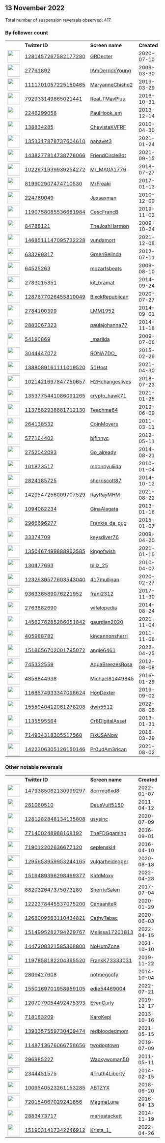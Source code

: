 
## 13 November 2022
Total number of suspension reversals observed: 417.

### By follower count
<table><tr><th></th><th align="left">Twitter ID</th><th align="left">Screen name</th>
<th align="left">Created</th><th align="left">Status</th><th align="left">Suspended</th><th align="left">Followers</th>
<tr><td><a href="https://pbs.twimg.com/profile_images/1618652301807476741/kzuB0xft_normal.jpg"><img src="https://pbs.twimg.com/profile_images/1618652301807476741/kzuB0xft_normal.jpg" width="40px" height="40px" align="center"/></a></td><td><a href="https://twitter.com/intent/user?user_id=1281457267582177280">1281457267582177280</a></td><td><a href="https://twitter.com/GRDecter">GRDecter</a></td><td>2020-07-10</td><td align="center"></td><td>2022-11-07</td><td>409574</td></tr>
<tr><td><a href="https://pbs.twimg.com/profile_images/1553598777461710848/X7YGpJOv_normal.jpg"><img src="https://pbs.twimg.com/profile_images/1553598777461710848/X7YGpJOv_normal.jpg" width="40px" height="40px" align="center"/></a></td><td><a href="https://twitter.com/intent/user?user_id=27761892">27761892</a></td><td><a href="https://twitter.com/IAmDerrickYoung">IAmDerrickYoung</a></td><td>2009-03-30</td><td align="center"></td><td>2022-08-20</td><td>147250</td></tr>
<tr><td><a href="https://pbs.twimg.com/profile_images/1620573910642335745/C4G1wS4l_normal.jpg"><img src="https://pbs.twimg.com/profile_images/1620573910642335745/C4G1wS4l_normal.jpg" width="40px" height="40px" align="center"/></a></td><td><a href="https://twitter.com/intent/user?user_id=1111701057225150465">1111701057225150465</a></td><td><a href="https://twitter.com/MaryanneChisho2">MaryanneChisho2</a></td><td>2019-03-29</td><td align="center"></td><td>2022-10-20</td><td>70123</td></tr>
<tr><td><a href="https://pbs.twimg.com/profile_images/1665356832603353094/uR_tjFAM_normal.jpg"><img src="https://pbs.twimg.com/profile_images/1665356832603353094/uR_tjFAM_normal.jpg" width="40px" height="40px" align="center"/></a></td><td><a href="https://twitter.com/intent/user?user_id=792933149865021441">792933149865021441</a></td><td><a href="https://twitter.com/Real_TMavPlus">Real_TMavPlus</a></td><td>2016-10-31</td><td align="center">🔒</td><td></td><td>57317</td></tr>
<tr><td><a href="https://pbs.twimg.com/profile_images/770380430960832512/z9EbSC-a_normal.jpg"><img src="https://pbs.twimg.com/profile_images/770380430960832512/z9EbSC-a_normal.jpg" width="40px" height="40px" align="center"/></a></td><td><a href="https://twitter.com/intent/user?user_id=2246299058">2246299058</a></td><td><a href="https://twitter.com/PaulHook_em">PaulHook_em</a></td><td>2013-12-14</td><td align="center"></td><td></td><td>51784</td></tr>
<tr><td><a href="https://pbs.twimg.com/profile_images/1593338943281446912/o98phpVI_normal.jpg"><img src="https://pbs.twimg.com/profile_images/1593338943281446912/o98phpVI_normal.jpg" width="40px" height="40px" align="center"/></a></td><td><a href="https://twitter.com/intent/user?user_id=138834285">138834285</a></td><td><a href="https://twitter.com/ChavistaKVFRF">ChavistaKVFRF</a></td><td>2010-04-30</td><td align="center"></td><td>2022-10-05</td><td>50595</td></tr>
<tr><td><a href="https://pbs.twimg.com/profile_images/1479575946629943296/p5bz5BMy_normal.jpg"><img src="https://pbs.twimg.com/profile_images/1479575946629943296/p5bz5BMy_normal.jpg" width="40px" height="40px" align="center"/></a></td><td><a href="https://twitter.com/intent/user?user_id=1353317878737604610">1353317878737604610</a></td><td><a href="https://twitter.com/nanavet3">nanavet3</a></td><td>2021-01-24</td><td align="center"></td><td>2022-10-29</td><td>49296</td></tr>
<tr><td><a href="https://pbs.twimg.com/profile_images/1599396793476730880/W3J4r70-_normal.jpg"><img src="https://pbs.twimg.com/profile_images/1599396793476730880/W3J4r70-_normal.jpg" width="40px" height="40px" align="center"/></a></td><td><a href="https://twitter.com/intent/user?user_id=1438277814738776066">1438277814738776066</a></td><td><a href="https://twitter.com/FriendCircleBot">FriendCircleBot</a></td><td>2021-09-15</td><td align="center"></td><td>2022-08-03</td><td>39832</td></tr>
<tr><td><a href="https://pbs.twimg.com/profile_images/1145320434356936704/vu2Glmv6_normal.jpg"><img src="https://pbs.twimg.com/profile_images/1145320434356936704/vu2Glmv6_normal.jpg" width="40px" height="40px" align="center"/></a></td><td><a href="https://twitter.com/intent/user?user_id=1022671939939254272">1022671939939254272</a></td><td><a href="https://twitter.com/Mr_MAGA1776">Mr_MAGA1776</a></td><td>2018-07-27</td><td align="center"></td><td>2022-10-29</td><td>27983</td></tr>
<tr><td><a href="https://pbs.twimg.com/profile_images/1613873341844037632/s0wCOjfQ_normal.jpg"><img src="https://pbs.twimg.com/profile_images/1613873341844037632/s0wCOjfQ_normal.jpg" width="40px" height="40px" align="center"/></a></td><td><a href="https://twitter.com/intent/user?user_id=819902907474710530">819902907474710530</a></td><td><a href="https://twitter.com/MrFreaki">MrFreaki</a></td><td>2017-01-13</td><td align="center">🔒</td><td></td><td>26075</td></tr>
<tr><td><a href="https://pbs.twimg.com/profile_images/1299517470080933890/arL7o3fT_normal.jpg"><img src="https://pbs.twimg.com/profile_images/1299517470080933890/arL7o3fT_normal.jpg" width="40px" height="40px" align="center"/></a></td><td><a href="https://twitter.com/intent/user?user_id=224760049">224760049</a></td><td><a href="https://twitter.com/Jaxsaxman">Jaxsaxman</a></td><td>2010-12-09</td><td align="center"></td><td></td><td>21641</td></tr>
<tr><td><a href="https://pbs.twimg.com/profile_images/1385337865056436225/9nUKsMH__normal.jpg"><img src="https://pbs.twimg.com/profile_images/1385337865056436225/9nUKsMH__normal.jpg" width="40px" height="40px" align="center"/></a></td><td><a href="https://twitter.com/intent/user?user_id=1190758085536681984">1190758085536681984</a></td><td><a href="https://twitter.com/CescFrancB">CescFrancB</a></td><td>2019-11-02</td><td align="center"></td><td>2022-11-10</td><td>17693</td></tr>
<tr><td><a href="https://pbs.twimg.com/profile_images/1661397277305454592/IwiFNUDm_normal.jpg"><img src="https://pbs.twimg.com/profile_images/1661397277305454592/IwiFNUDm_normal.jpg" width="40px" height="40px" align="center"/></a></td><td><a href="https://twitter.com/intent/user?user_id=84788121">84788121</a></td><td><a href="https://twitter.com/TheJoshHarmon">TheJoshHarmon</a></td><td>2009-10-24</td><td align="center"></td><td>2022-10-29</td><td>17609</td></tr>
<tr><td><a href="https://pbs.twimg.com/profile_images/1663578042449506305/TGh6ZPd8_normal.jpg"><img src="https://pbs.twimg.com/profile_images/1663578042449506305/TGh6ZPd8_normal.jpg" width="40px" height="40px" align="center"/></a></td><td><a href="https://twitter.com/intent/user?user_id=1468511147095732228">1468511147095732228</a></td><td><a href="https://twitter.com/vundamort">vundamort</a></td><td>2021-12-08</td><td align="center"></td><td>2022-09-24</td><td>14603</td></tr>
<tr><td><a href="https://pbs.twimg.com/profile_images/855527539518853120/FdydY0tM_normal.jpg"><img src="https://pbs.twimg.com/profile_images/855527539518853120/FdydY0tM_normal.jpg" width="40px" height="40px" align="center"/></a></td><td><a href="https://twitter.com/intent/user?user_id=633299317">633299317</a></td><td><a href="https://twitter.com/GreenBelinda">GreenBelinda</a></td><td>2012-07-11</td><td align="center"></td><td>2022-10-29</td><td>12504</td></tr>
<tr><td><a href="https://pbs.twimg.com/profile_images/1668872602851614721/ecBSUyS4_normal.jpg"><img src="https://pbs.twimg.com/profile_images/1668872602851614721/ecBSUyS4_normal.jpg" width="40px" height="40px" align="center"/></a></td><td><a href="https://twitter.com/intent/user?user_id=64525263">64525263</a></td><td><a href="https://twitter.com/mozartsbeats">mozartsbeats</a></td><td>2009-08-10</td><td align="center"></td><td>2022-09-09</td><td>11956</td></tr>
<tr><td><a href="https://pbs.twimg.com/profile_images/1591838040602935297/SxwQRth0_normal.jpg"><img src="https://pbs.twimg.com/profile_images/1591838040602935297/SxwQRth0_normal.jpg" width="40px" height="40px" align="center"/></a></td><td><a href="https://twitter.com/intent/user?user_id=2783015351">2783015351</a></td><td><a href="https://twitter.com/kit_bramat">kit_bramat</a></td><td>2014-09-24</td><td align="center"></td><td></td><td>10686</td></tr>
<tr><td><a href="https://pbs.twimg.com/profile_images/1563624738508775426/xj70_Dyj_normal.jpg"><img src="https://pbs.twimg.com/profile_images/1563624738508775426/xj70_Dyj_normal.jpg" width="40px" height="40px" align="center"/></a></td><td><a href="https://twitter.com/intent/user?user_id=1287677026455810049">1287677026455810049</a></td><td><a href="https://twitter.com/BlxckRepublican">BlxckRepublican</a></td><td>2020-07-27</td><td align="center"></td><td>2022-10-29</td><td>10007</td></tr>
<tr><td><a href="https://pbs.twimg.com/profile_images/1619736391277068289/CG9LGM7A_normal.jpg"><img src="https://pbs.twimg.com/profile_images/1619736391277068289/CG9LGM7A_normal.jpg" width="40px" height="40px" align="center"/></a></td><td><a href="https://twitter.com/intent/user?user_id=2784100399">2784100399</a></td><td><a href="https://twitter.com/LMM1952">LMM1952</a></td><td>2014-09-01</td><td align="center">👋</td><td></td><td>9847</td></tr>
<tr><td><a href="https://pbs.twimg.com/profile_images/1665927062505267200/gz2jNGUE_normal.jpg"><img src="https://pbs.twimg.com/profile_images/1665927062505267200/gz2jNGUE_normal.jpg" width="40px" height="40px" align="center"/></a></td><td><a href="https://twitter.com/intent/user?user_id=2883067323">2883067323</a></td><td><a href="https://twitter.com/paulajohanna77">paulajohanna77</a></td><td>2014-11-18</td><td align="center"></td><td>2022-10-13</td><td>9322</td></tr>
<tr><td><a href="https://pbs.twimg.com/profile_images/1617640628724142080/Jr6-twMM_normal.jpg"><img src="https://pbs.twimg.com/profile_images/1617640628724142080/Jr6-twMM_normal.jpg" width="40px" height="40px" align="center"/></a></td><td><a href="https://twitter.com/intent/user?user_id=54190869">54190869</a></td><td><a href="https://twitter.com/_marilda">_marilda</a></td><td>2009-07-06</td><td align="center"></td><td>2022-09-09</td><td>8252</td></tr>
<tr><td><a href="https://pbs.twimg.com/profile_images/1608941510308904961/QTXkkubM_normal.jpg"><img src="https://pbs.twimg.com/profile_images/1608941510308904961/QTXkkubM_normal.jpg" width="40px" height="40px" align="center"/></a></td><td><a href="https://twitter.com/intent/user?user_id=3044447072">3044447072</a></td><td><a href="https://twitter.com/RONA7DO_">RONA7DO_</a></td><td>2015-02-26</td><td align="center"></td><td></td><td>7653</td></tr>
<tr><td><a href="https://pbs.twimg.com/profile_images/1673057408531197952/rj99ipmj_normal.jpg"><img src="https://pbs.twimg.com/profile_images/1673057408531197952/rj99ipmj_normal.jpg" width="40px" height="40px" align="center"/></a></td><td><a href="https://twitter.com/intent/user?user_id=1388089161111019520">1388089161111019520</a></td><td><a href="https://twitter.com/51Host">51Host</a></td><td>2021-04-30</td><td align="center"></td><td>2022-10-17</td><td>7097</td></tr>
<tr><td><a href="https://pbs.twimg.com/profile_images/1241680412327493636/l9lSCXif_normal.jpg"><img src="https://pbs.twimg.com/profile_images/1241680412327493636/l9lSCXif_normal.jpg" width="40px" height="40px" align="center"/></a></td><td><a href="https://twitter.com/intent/user?user_id=1021421697847750657">1021421697847750657</a></td><td><a href="https://twitter.com/H2Hchangeslives">H2Hchangeslives</a></td><td>2018-07-23</td><td align="center"></td><td>2022-10-29</td><td>5968</td></tr>
<tr><td><a href="https://pbs.twimg.com/profile_images/1451534655757316105/TyyddKwa_normal.jpg"><img src="https://pbs.twimg.com/profile_images/1451534655757316105/TyyddKwa_normal.jpg" width="40px" height="40px" align="center"/></a></td><td><a href="https://twitter.com/intent/user?user_id=1353775441086091265">1353775441086091265</a></td><td><a href="https://twitter.com/crypto_hawk71">crypto_hawk71</a></td><td>2021-01-25</td><td align="center"></td><td>2022-02-14</td><td>5962</td></tr>
<tr><td><a href="https://pbs.twimg.com/profile_images/1330300615206055940/aoMwgoTo_normal.jpg"><img src="https://pbs.twimg.com/profile_images/1330300615206055940/aoMwgoTo_normal.jpg" width="40px" height="40px" align="center"/></a></td><td><a href="https://twitter.com/intent/user?user_id=1137582938881712130">1137582938881712130</a></td><td><a href="https://twitter.com/Teachme64">Teachme64</a></td><td>2019-06-09</td><td align="center"></td><td>2022-10-29</td><td>5907</td></tr>
<tr><td><a href="https://pbs.twimg.com/profile_images/1550634457820012545/96wK5ViJ_normal.jpg"><img src="https://pbs.twimg.com/profile_images/1550634457820012545/96wK5ViJ_normal.jpg" width="40px" height="40px" align="center"/></a></td><td><a href="https://twitter.com/intent/user?user_id=264138532">264138532</a></td><td><a href="https://twitter.com/CoinMovers">CoinMovers</a></td><td>2011-03-11</td><td align="center"></td><td>2022-09-18</td><td>5832</td></tr>
<tr><td><a href="https://pbs.twimg.com/profile_images/1363934676793110536/5VjOguyl_normal.jpg"><img src="https://pbs.twimg.com/profile_images/1363934676793110536/5VjOguyl_normal.jpg" width="40px" height="40px" align="center"/></a></td><td><a href="https://twitter.com/intent/user?user_id=577164402">577164402</a></td><td><a href="https://twitter.com/bjfinnyc">bjfinnyc</a></td><td>2012-05-11</td><td align="center"></td><td>2022-10-28</td><td>5585</td></tr>
<tr><td><a href="https://pbs.twimg.com/profile_images/870235373062033409/zt7H_M6t_normal.jpg"><img src="https://pbs.twimg.com/profile_images/870235373062033409/zt7H_M6t_normal.jpg" width="40px" height="40px" align="center"/></a></td><td><a href="https://twitter.com/intent/user?user_id=2752042093">2752042093</a></td><td><a href="https://twitter.com/Go_already">Go_already</a></td><td>2014-08-21</td><td align="center"></td><td></td><td>5583</td></tr>
<tr><td><a href="https://pbs.twimg.com/profile_images/1595395715739648000/KY_kF2Zc_normal.jpg"><img src="https://pbs.twimg.com/profile_images/1595395715739648000/KY_kF2Zc_normal.jpg" width="40px" height="40px" align="center"/></a></td><td><a href="https://twitter.com/intent/user?user_id=101873517">101873517</a></td><td><a href="https://twitter.com/moonbyuliida">moonbyuliida</a></td><td>2010-01-04</td><td align="center"></td><td></td><td>5555</td></tr>
<tr><td><a href="https://pbs.twimg.com/profile_images/1591754196730142722/R9Htrxa5_normal.jpg"><img src="https://pbs.twimg.com/profile_images/1591754196730142722/R9Htrxa5_normal.jpg" width="40px" height="40px" align="center"/></a></td><td><a href="https://twitter.com/intent/user?user_id=2824185725">2824185725</a></td><td><a href="https://twitter.com/sherriscott87">sherriscott87</a></td><td>2014-10-12</td><td align="center"></td><td></td><td>5279</td></tr>
<tr><td><a href="https://pbs.twimg.com/profile_images/1636819738914422786/tXJ4zQUh_normal.jpg"><img src="https://pbs.twimg.com/profile_images/1636819738914422786/tXJ4zQUh_normal.jpg" width="40px" height="40px" align="center"/></a></td><td><a href="https://twitter.com/intent/user?user_id=1429547256009707529">1429547256009707529</a></td><td><a href="https://twitter.com/RayRayMHM">RayRayMHM</a></td><td>2021-08-22</td><td align="center">🚫</td><td>2022-10-15</td><td>5012</td></tr>
<tr><td><a href="https://pbs.twimg.com/profile_images/1184050797979398144/37vFfmtm_normal.jpg"><img src="https://pbs.twimg.com/profile_images/1184050797979398144/37vFfmtm_normal.jpg" width="40px" height="40px" align="center"/></a></td><td><a href="https://twitter.com/intent/user?user_id=1094082234">1094082234</a></td><td><a href="https://twitter.com/GinaAlagata">GinaAlagata</a></td><td>2013-01-16</td><td align="center"></td><td>2022-10-29</td><td>4539</td></tr>
<tr><td><a href="https://pbs.twimg.com/profile_images/1649942692195975170/fwNT8ikx_normal.jpg"><img src="https://pbs.twimg.com/profile_images/1649942692195975170/fwNT8ikx_normal.jpg" width="40px" height="40px" align="center"/></a></td><td><a href="https://twitter.com/intent/user?user_id=2966696277">2966696277</a></td><td><a href="https://twitter.com/Frankie_da_pug">Frankie_da_pug</a></td><td>2015-01-07</td><td align="center"></td><td>2022-10-29</td><td>4355</td></tr>
<tr><td><a href="https://pbs.twimg.com/profile_images/1663317811869958144/5HD60MQU_normal.jpg"><img src="https://pbs.twimg.com/profile_images/1663317811869958144/5HD60MQU_normal.jpg" width="40px" height="40px" align="center"/></a></td><td><a href="https://twitter.com/intent/user?user_id=33374709">33374709</a></td><td><a href="https://twitter.com/keysdiver76">keysdiver76</a></td><td>2009-04-20</td><td align="center"></td><td></td><td>4310</td></tr>
<tr><td><a href="https://pbs.twimg.com/profile_images/1350471418232922117/wdWfG7z9_normal.jpg"><img src="https://pbs.twimg.com/profile_images/1350471418232922117/wdWfG7z9_normal.jpg" width="40px" height="40px" align="center"/></a></td><td><a href="https://twitter.com/intent/user?user_id=1350467499888963585">1350467499888963585</a></td><td><a href="https://twitter.com/kingofwish">kingofwish</a></td><td>2021-01-16</td><td align="center"></td><td>2022-10-29</td><td>4283</td></tr>
<tr><td><a href="https://pbs.twimg.com/profile_images/1668442049345998849/ljZn0pf__normal.jpg"><img src="https://pbs.twimg.com/profile_images/1668442049345998849/ljZn0pf__normal.jpg" width="40px" height="40px" align="center"/></a></td><td><a href="https://twitter.com/intent/user?user_id=130477693">130477693</a></td><td><a href="https://twitter.com/billz_25">billz_25</a></td><td>2010-04-07</td><td align="center"></td><td></td><td>4177</td></tr>
<tr><td><a href="https://pbs.twimg.com/profile_images/1638945822455857158/4UfPBWYJ_normal.jpg"><img src="https://pbs.twimg.com/profile_images/1638945822455857158/4UfPBWYJ_normal.jpg" width="40px" height="40px" align="center"/></a></td><td><a href="https://twitter.com/intent/user?user_id=1232939577603543040">1232939577603543040</a></td><td><a href="https://twitter.com/417mulligan">417mulligan</a></td><td>2020-02-27</td><td align="center"></td><td></td><td>4144</td></tr>
<tr><td><a href="https://pbs.twimg.com/profile_images/1538796738206650369/TXvx0qNj_normal.jpg"><img src="https://pbs.twimg.com/profile_images/1538796738206650369/TXvx0qNj_normal.jpg" width="40px" height="40px" align="center"/></a></td><td><a href="https://twitter.com/intent/user?user_id=936336589076221952">936336589076221952</a></td><td><a href="https://twitter.com/frani2312">frani2312</a></td><td>2017-11-30</td><td align="center"></td><td></td><td>3667</td></tr>
<tr><td><a href="https://pbs.twimg.com/profile_images/503704459289960449/eL76jtDH_normal.jpeg"><img src="https://pbs.twimg.com/profile_images/503704459289960449/eL76jtDH_normal.jpeg" width="40px" height="40px" align="center"/></a></td><td><a href="https://twitter.com/intent/user?user_id=2763882690">2763882690</a></td><td><a href="https://twitter.com/wifelopedia">wifelopedia</a></td><td>2014-08-24</td><td align="center"></td><td></td><td>3647</td></tr>
<tr><td><a href="https://pbs.twimg.com/profile_images/1643906722916909057/5oGBM_v5_normal.jpg"><img src="https://pbs.twimg.com/profile_images/1643906722916909057/5oGBM_v5_normal.jpg" width="40px" height="40px" align="center"/></a></td><td><a href="https://twitter.com/intent/user?user_id=1456278285286051842">1456278285286051842</a></td><td><a href="https://twitter.com/gaurdian2020">gaurdian2020</a></td><td>2021-11-04</td><td align="center"></td><td>2022-10-29</td><td>3353</td></tr>
<tr><td><a href="https://pbs.twimg.com/profile_images/1574699593975189504/mz8c4AT4_normal.jpg"><img src="https://pbs.twimg.com/profile_images/1574699593975189504/mz8c4AT4_normal.jpg" width="40px" height="40px" align="center"/></a></td><td><a href="https://twitter.com/intent/user?user_id=405988782">405988782</a></td><td><a href="https://twitter.com/kincannonsherri">kincannonsherri</a></td><td>2011-11-06</td><td align="center"></td><td>2022-10-29</td><td>3350</td></tr>
<tr><td><a href="https://pbs.twimg.com/profile_images/1520444756177788928/XjufhoSz_normal.jpg"><img src="https://pbs.twimg.com/profile_images/1520444756177788928/XjufhoSz_normal.jpg" width="40px" height="40px" align="center"/></a></td><td><a href="https://twitter.com/intent/user?user_id=1518656702001795072">1518656702001795072</a></td><td><a href="https://twitter.com/angie6461">angie6461</a></td><td>2022-04-25</td><td align="center"></td><td>2022-10-20</td><td>3334</td></tr>
<tr><td><a href="https://pbs.twimg.com/profile_images/1182086323424894976/gkq00Sqi_normal.jpg"><img src="https://pbs.twimg.com/profile_images/1182086323424894976/gkq00Sqi_normal.jpg" width="40px" height="40px" align="center"/></a></td><td><a href="https://twitter.com/intent/user?user_id=745332559">745332559</a></td><td><a href="https://twitter.com/AquaBreezesRosa">AquaBreezesRosa</a></td><td>2012-08-08</td><td align="center"></td><td></td><td>3304</td></tr>
<tr><td><a href="https://pbs.twimg.com/profile_images/1384981386549989376/8WExJa0y_normal.jpg"><img src="https://pbs.twimg.com/profile_images/1384981386549989376/8WExJa0y_normal.jpg" width="40px" height="40px" align="center"/></a></td><td><a href="https://twitter.com/intent/user?user_id=4858844938">4858844938</a></td><td><a href="https://twitter.com/Michael81449845">Michael81449845</a></td><td>2016-01-29</td><td align="center"></td><td>2022-10-29</td><td>3298</td></tr>
<tr><td><a href="https://pbs.twimg.com/profile_images/1351342772545085441/sIL_-HI__normal.jpg"><img src="https://pbs.twimg.com/profile_images/1351342772545085441/sIL_-HI__normal.jpg" width="40px" height="40px" align="center"/></a></td><td><a href="https://twitter.com/intent/user?user_id=1168574933347098624">1168574933347098624</a></td><td><a href="https://twitter.com/HogDexter">HogDexter</a></td><td>2019-09-02</td><td align="center"></td><td></td><td>3147</td></tr>
<tr><td><a href="https://pbs.twimg.com/profile_images/1562968863993696256/Gh6s2HLd_normal.jpg"><img src="https://pbs.twimg.com/profile_images/1562968863993696256/Gh6s2HLd_normal.jpg" width="40px" height="40px" align="center"/></a></td><td><a href="https://twitter.com/intent/user?user_id=1555940412061278208">1555940412061278208</a></td><td><a href="https://twitter.com/dwh5512">dwh5512</a></td><td>2022-08-06</td><td align="center"></td><td>2022-10-09</td><td>3065</td></tr>
<tr><td><a href="https://pbs.twimg.com/profile_images/3185962345/bbe100db0f6892da7c561934567f63ce_normal.jpeg"><img src="https://pbs.twimg.com/profile_images/3185962345/bbe100db0f6892da7c561934567f63ce_normal.jpeg" width="40px" height="40px" align="center"/></a></td><td><a href="https://twitter.com/intent/user?user_id=1135595564">1135595564</a></td><td><a href="https://twitter.com/Cr8DigitalAsset">Cr8DigitalAsset</a></td><td>2013-01-31</td><td align="center"></td><td></td><td>3060</td></tr>
<tr><td><a href="https://pbs.twimg.com/profile_images/824075161154392064/08kAF4bi_normal.jpg"><img src="https://pbs.twimg.com/profile_images/824075161154392064/08kAF4bi_normal.jpg" width="40px" height="40px" align="center"/></a></td><td><a href="https://twitter.com/intent/user?user_id=714934318305517568">714934318305517568</a></td><td><a href="https://twitter.com/FixUSANow">FixUSANow</a></td><td>2016-03-29</td><td align="center"></td><td>2022-10-29</td><td>3038</td></tr>
<tr><td><a href="https://pbs.twimg.com/profile_images/1618387532332376065/ZV_3PZ2o_normal.jpg"><img src="https://pbs.twimg.com/profile_images/1618387532332376065/ZV_3PZ2o_normal.jpg" width="40px" height="40px" align="center"/></a></td><td><a href="https://twitter.com/intent/user?user_id=1422306305126150146">1422306305126150146</a></td><td><a href="https://twitter.com/Pr0udAm3rican">Pr0udAm3rican</a></td><td>2021-08-02</td><td align="center"></td><td>2022-10-29</td><td>3034</td></tr>
</table>

### Other notable reversals
<table><tr><th></th><th align="left">Twitter ID</th><th align="left">Screen name</th>
<th align="left">Created</th><th align="left">Status</th><th align="left">Suspended</th><th align="left">Followers</th>
<tr><td><a href="https://pbs.twimg.com/profile_images/1540361408533127170/RJnbf1Lu_normal.jpg"><img src="https://pbs.twimg.com/profile_images/1540361408533127170/RJnbf1Lu_normal.jpg" width="40px" height="40px" align="center"/></a></td><td><a href="https://twitter.com/intent/user?user_id=1479385062130999297">1479385062130999297</a></td><td><a href="https://twitter.com/8crrmq6xd8">8crrmq6xd8</a></td><td>2022-01-07</td><td align="center">👋</td><td>2022-07-19</td><td>39</td></tr>
<tr><td><a href="https://pbs.twimg.com/profile_images/1661317785320914948/vmN_zuyx_normal.jpg"><img src="https://pbs.twimg.com/profile_images/1661317785320914948/vmN_zuyx_normal.jpg" width="40px" height="40px" align="center"/></a></td><td><a href="https://twitter.com/intent/user?user_id=281060510">281060510</a></td><td><a href="https://twitter.com/DeusVult5150">DeusVult5150</a></td><td>2011-04-12</td><td align="center"></td><td>2022-10-29</td><td>2910</td></tr>
<tr><td><a href="https://pbs.twimg.com/profile_images/1611849252837232640/V512nE5V_normal.jpg"><img src="https://pbs.twimg.com/profile_images/1611849252837232640/V512nE5V_normal.jpg" width="40px" height="40px" align="center"/></a></td><td><a href="https://twitter.com/intent/user?user_id=1281282848134135808">1281282848134135808</a></td><td><a href="https://twitter.com/usysinc">usysinc</a></td><td>2020-07-09</td><td align="center"></td><td></td><td>388</td></tr>
<tr><td><a href="https://pbs.twimg.com/profile_images/1580298203500617748/9nG78Mbo_normal.jpg"><img src="https://pbs.twimg.com/profile_images/1580298203500617748/9nG78Mbo_normal.jpg" width="40px" height="40px" align="center"/></a></td><td><a href="https://twitter.com/intent/user?user_id=771400248988168192">771400248988168192</a></td><td><a href="https://twitter.com/TheFDGgaming">TheFDGgaming</a></td><td>2016-09-01</td><td align="center"></td><td>2022-10-28</td><td>791</td></tr>
<tr><td><a href="https://pbs.twimg.com/profile_images/1621976939161604096/Bm4HL1Ki_normal.jpg"><img src="https://pbs.twimg.com/profile_images/1621976939161604096/Bm4HL1Ki_normal.jpg" width="40px" height="40px" align="center"/></a></td><td><a href="https://twitter.com/intent/user?user_id=719012202636677120">719012202636677120</a></td><td><a href="https://twitter.com/ceplenski4">ceplenski4</a></td><td>2016-04-10</td><td align="center"></td><td>2022-02-28</td><td>2498</td></tr>
<tr><td><a href="https://pbs.twimg.com/profile_images/1295654399411355652/zIJqlORd_normal.jpg"><img src="https://pbs.twimg.com/profile_images/1295654399411355652/zIJqlORd_normal.jpg" width="40px" height="40px" align="center"/></a></td><td><a href="https://twitter.com/intent/user?user_id=1295653959953244165">1295653959953244165</a></td><td><a href="https://twitter.com/vulgarheidegger">vulgarheidegger</a></td><td>2020-08-18</td><td align="center"></td><td>2022-10-12</td><td>649</td></tr>
<tr><td><a href="https://pbs.twimg.com/profile_images/1639043157265399808/kY2vnVi5_normal.jpg"><img src="https://pbs.twimg.com/profile_images/1639043157265399808/kY2vnVi5_normal.jpg" width="40px" height="40px" align="center"/></a></td><td><a href="https://twitter.com/intent/user?user_id=1519489396298469377">1519489396298469377</a></td><td><a href="https://twitter.com/KiddMoxy">KiddMoxy</a></td><td>2022-04-28</td><td align="center"></td><td>2022-10-20</td><td>491</td></tr>
<tr><td><a href="https://abs.twimg.com/sticky/default_profile_images/default_profile_normal.png"><img src="https://abs.twimg.com/sticky/default_profile_images/default_profile_normal.png" width="40px" height="40px" align="center"/></a></td><td><a href="https://twitter.com/intent/user?user_id=882032647375073280">882032647375073280</a></td><td><a href="https://twitter.com/SherrieSalen">SherrieSalen</a></td><td>2017-07-04</td><td align="center"></td><td>2022-10-29</td><td>717</td></tr>
<tr><td><a href="https://pbs.twimg.com/profile_images/1613279499432480778/HWdWfJ22_normal.jpg"><img src="https://pbs.twimg.com/profile_images/1613279499432480778/HWdWfJ22_normal.jpg" width="40px" height="40px" align="center"/></a></td><td><a href="https://twitter.com/intent/user?user_id=1222378445537075200">1222378445537075200</a></td><td><a href="https://twitter.com/CanaaniteR">CanaaniteR</a></td><td>2020-01-29</td><td align="center">🚫</td><td></td><td>1059</td></tr>
<tr><td><a href="https://abs.twimg.com/sticky/default_profile_images/default_profile_normal.png"><img src="https://abs.twimg.com/sticky/default_profile_images/default_profile_normal.png" width="40px" height="40px" align="center"/></a></td><td><a href="https://twitter.com/intent/user?user_id=1268009583110434821">1268009583110434821</a></td><td><a href="https://twitter.com/CathyTabac">CathyTabac</a></td><td>2020-06-03</td><td align="center"></td><td>2022-10-29</td><td>473</td></tr>
<tr><td><a href="https://pbs.twimg.com/profile_images/1519103775079903233/YparCrdU_normal.jpg"><img src="https://pbs.twimg.com/profile_images/1519103775079903233/YparCrdU_normal.jpg" width="40px" height="40px" align="center"/></a></td><td><a href="https://twitter.com/intent/user?user_id=1514995282794229767">1514995282794229767</a></td><td><a href="https://twitter.com/Melissa17201813">Melissa17201813</a></td><td>2022-04-15</td><td align="center"></td><td>2022-10-19</td><td>1353</td></tr>
<tr><td><a href="https://pbs.twimg.com/profile_images/1447706215056822274/8nNRvrSh_normal.jpg"><img src="https://pbs.twimg.com/profile_images/1447706215056822274/8nNRvrSh_normal.jpg" width="40px" height="40px" align="center"/></a></td><td><a href="https://twitter.com/intent/user?user_id=1447308321585868800">1447308321585868800</a></td><td><a href="https://twitter.com/NoHumZone">NoHumZone</a></td><td>2021-10-10</td><td align="center">🚫</td><td>2022-06-06</td><td>943</td></tr>
<tr><td><a href="https://pbs.twimg.com/profile_images/1197858435586506752/nICCVQ1Y_normal.jpg"><img src="https://pbs.twimg.com/profile_images/1197858435586506752/nICCVQ1Y_normal.jpg" width="40px" height="40px" align="center"/></a></td><td><a href="https://twitter.com/intent/user?user_id=1197858182204395520">1197858182204395520</a></td><td><a href="https://twitter.com/FrankK73333031">FrankK73333031</a></td><td>2019-11-22</td><td align="center"></td><td></td><td>16</td></tr>
<tr><td><a href="https://abs.twimg.com/sticky/default_profile_images/default_profile_normal.png"><img src="https://abs.twimg.com/sticky/default_profile_images/default_profile_normal.png" width="40px" height="40px" align="center"/></a></td><td><a href="https://twitter.com/intent/user?user_id=2806427608">2806427608</a></td><td><a href="https://twitter.com/notmegoofy">notmegoofy</a></td><td>2014-10-04</td><td align="center"></td><td>2022-10-29</td><td>2415</td></tr>
<tr><td><a href="https://pbs.twimg.com/profile_images/1565521409232748544/kMXS5SqO_normal.jpg"><img src="https://pbs.twimg.com/profile_images/1565521409232748544/kMXS5SqO_normal.jpg" width="40px" height="40px" align="center"/></a></td><td><a href="https://twitter.com/intent/user?user_id=1550169701958959105">1550169701958959105</a></td><td><a href="https://twitter.com/edie54469004">edie54469004</a></td><td>2022-07-21</td><td align="center"></td><td>2022-10-20</td><td>2465</td></tr>
<tr><td><a href="https://pbs.twimg.com/profile_images/1604476471250124800/xCqpGvXv_normal.jpg"><img src="https://pbs.twimg.com/profile_images/1604476471250124800/xCqpGvXv_normal.jpg" width="40px" height="40px" align="center"/></a></td><td><a href="https://twitter.com/intent/user?user_id=1207079054492475393">1207079054492475393</a></td><td><a href="https://twitter.com/EvenCurly">EvenCurly</a></td><td>2019-12-17</td><td align="center"></td><td>2022-10-20</td><td>818</td></tr>
<tr><td><a href="https://pbs.twimg.com/profile_images/1468209323281059850/kfL4hXg3_normal.jpg"><img src="https://pbs.twimg.com/profile_images/1468209323281059850/kfL4hXg3_normal.jpg" width="40px" height="40px" align="center"/></a></td><td><a href="https://twitter.com/intent/user?user_id=718183209">718183209</a></td><td><a href="https://twitter.com/KaroKepi">KaroKepi</a></td><td>2013-10-16</td><td align="center"></td><td>2022-10-29</td><td>2942</td></tr>
<tr><td><a href="https://pbs.twimg.com/profile_images/1441905402115858435/tPWNR-r0_normal.jpg"><img src="https://pbs.twimg.com/profile_images/1441905402115858435/tPWNR-r0_normal.jpg" width="40px" height="40px" align="center"/></a></td><td><a href="https://twitter.com/intent/user?user_id=1393357559730409474">1393357559730409474</a></td><td><a href="https://twitter.com/redbloodedmom">redbloodedmom</a></td><td>2021-05-15</td><td align="center"></td><td>2022-10-29</td><td>2696</td></tr>
<tr><td><a href="https://pbs.twimg.com/profile_images/1325248088731226113/X7g6DYwK_normal.jpg"><img src="https://pbs.twimg.com/profile_images/1325248088731226113/X7g6DYwK_normal.jpg" width="40px" height="40px" align="center"/></a></td><td><a href="https://twitter.com/intent/user?user_id=1148713676066758656">1148713676066758656</a></td><td><a href="https://twitter.com/twodogtown">twodogtown</a></td><td>2019-07-09</td><td align="center"></td><td></td><td>211</td></tr>
<tr><td><a href="https://pbs.twimg.com/profile_images/1554264940365729795/RdBf7Q1m_normal.jpg"><img src="https://pbs.twimg.com/profile_images/1554264940365729795/RdBf7Q1m_normal.jpg" width="40px" height="40px" align="center"/></a></td><td><a href="https://twitter.com/intent/user?user_id=296985227">296985227</a></td><td><a href="https://twitter.com/Wackywoman50">Wackywoman50</a></td><td>2011-05-11</td><td align="center"></td><td>2022-10-29</td><td>2131</td></tr>
<tr><td><a href="https://pbs.twimg.com/profile_images/1271723427234148352/TwBLBtUk_normal.jpg"><img src="https://pbs.twimg.com/profile_images/1271723427234148352/TwBLBtUk_normal.jpg" width="40px" height="40px" align="center"/></a></td><td><a href="https://twitter.com/intent/user?user_id=2344451575">2344451575</a></td><td><a href="https://twitter.com/4Truth4Liberty">4Truth4Liberty</a></td><td>2014-02-15</td><td align="center"></td><td></td><td>198</td></tr>
<tr><td><a href="https://pbs.twimg.com/profile_images/1550122781467021313/bx2OCN0-_normal.jpg"><img src="https://pbs.twimg.com/profile_images/1550122781467021313/bx2OCN0-_normal.jpg" width="40px" height="40px" align="center"/></a></td><td><a href="https://twitter.com/intent/user?user_id=1009540523261153285">1009540523261153285</a></td><td><a href="https://twitter.com/ABTZYX">ABTZYX</a></td><td>2018-06-20</td><td align="center"></td><td>2022-10-29</td><td>464</td></tr>
<tr><td><a href="https://pbs.twimg.com/profile_images/1333815880074059786/L5qNTvBx_normal.jpg"><img src="https://pbs.twimg.com/profile_images/1333815880074059786/L5qNTvBx_normal.jpg" width="40px" height="40px" align="center"/></a></td><td><a href="https://twitter.com/intent/user?user_id=720154067029241856">720154067029241856</a></td><td><a href="https://twitter.com/MagmaLuna">MagmaLuna</a></td><td>2016-04-13</td><td align="center"></td><td></td><td>407</td></tr>
<tr><td><a href="https://pbs.twimg.com/profile_images/1599091098999218178/MAfCuzkF_normal.jpg"><img src="https://pbs.twimg.com/profile_images/1599091098999218178/MAfCuzkF_normal.jpg" width="40px" height="40px" align="center"/></a></td><td><a href="https://twitter.com/intent/user?user_id=2883473717">2883473717</a></td><td><a href="https://twitter.com/marieatackett">marieatackett</a></td><td>2014-11-19</td><td align="center"></td><td></td><td>1520</td></tr>
<tr><td><a href="https://pbs.twimg.com/profile_images/1520155520203644928/Yj845wDW_normal.jpg"><img src="https://pbs.twimg.com/profile_images/1520155520203644928/Yj845wDW_normal.jpg" width="40px" height="40px" align="center"/></a></td><td><a href="https://twitter.com/intent/user?user_id=1519031417342246912">1519031417342246912</a></td><td><a href="https://twitter.com/Krista_1_">Krista_1_</a></td><td>2022-04-26</td><td align="center"></td><td>2022-10-20</td><td>484</td></tr>
</table>
